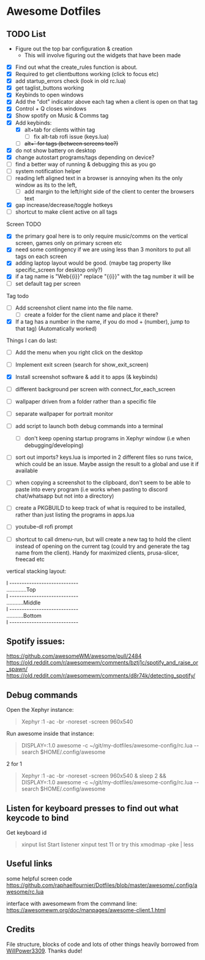 # Awesome Dotfiles

## TODO List
- Figure out the top bar configuration & creation
  - This will involve figuring out the widgets that have been made
- [x] Find out what the create_rules function is about. 
- [x] Required to get clientbuttons working (click to focus etc)
- [x] add startup_errors check (look in old rc.lua)
- [x] get taglist_buttons working
- [x] Keybinds to open windows
- [x] Add the "dot" indicator above each tag when a client is open on that tag
- [x] Control + Q closes windows
- [x] Show spotify on Music & Comms tag
- [x] Add keybinds:
  - [x] alt+tab for clients within tag
    - [ ] fix alt-tab rofi issue (keys.lua)
  - [ ] ~~alt+` for tags (between screens too?)~~
- [x] do not show battery on desktop
- [x] change autostart programs/tags depending on device?
- [ ] find a better way of running & debugging this as you go
- [ ] system notification helper
- [ ] reading left aligned text in a browser is annoying when its the only window as its to the left,
  - [ ] add margin to the left/right side of the client to center the browsers text
- [x] gap increase/decrease/toggle hotkeys
- [ ] shortcut to make client active on all tags

Screen TODO
- [x] the primary goal here is to only require music/comms on the vertical screen, games only on primary screen etc
- [x] need some contingency if we are using less than 3 monitors to put all tags on each screen
- [x] adding laptop layout would be good. (maybe tag property like specific_screen for desktop only?)
- [x] if a tag name is "Web{{i}}" replace "{{i}}" with the tag number it will be
- [ ] set default tag per screen

Tag todo
- [ ] Add screenshot client name into the file name.
  - [ ] create a folder for the client name and place it there?
- [x] If a tag has a number in the name, if you do mod + (number), jump to that tag) (Automatically worked)

Things I can do last:
- [ ] Add the menu when you right click on the desktop
- [ ] Implement exit screen (search for show_exit_screen)
- [x] Install screenshot software & add it to apps (& keybinds)
- [ ] different background per screen with connect_for_each_screen
- [ ] wallpaper driven from a folder rather than a specific file
- [ ] separate wallpaper for portrait monitor
- [ ] add script to launch both debug commands into a terminal
  - [ ] don't keep opening startup programs in Xephyr window (i.e when debugging/developing)
- [ ] sort out imports? keys.lua is imported in 2 different files so runs twice, which could be an issue. Maybe assign the result to a global and use it if available
- [ ] when copying a screenshot to the clipboard, don't seem to be able to paste into every program (i.e works when pasting to discord chat/whatsapp but not into a directory)
- [ ] create a PKGBUILD to keep track of what is required to be installed, rather than just listing the programs in apps.lua
- [ ] youtube-dl rofi prompt
- [ ] shortcut to call dmenu-run, but will create a new tag to hold the client instead of opening on the current tag (could try and generate the tag name from the client). Handy for maximized clients, prusa-slicer, freecad etc


vertical stacking layout:

I
\----------------------------  
.............Top  
I
\----------------------------  
...........Middle  
I
\----------------------------  
...........Bottom  
I
\----------------------------  


## Spotify issues:
https://github.com/awesomeWM/awesome/pull/2484  
https://old.reddit.com/r/awesomewm/comments/bztj1c/spotify_and_raise_or_spawn/  
https://old.reddit.com/r/awesomewm/comments/d8r74k/detecting_spotify/  
  
## Debug commands
Open the Xephyr instance:
> Xephyr :1 -ac -br -noreset -screen 960x540

Run awesome inside that instance:
> DISPLAY=:1.0 awesome -c ~/git/my-dotfiles/awesome-config/rc.lua --search $HOME/.config/awesome

2 for 1
> Xephyr :1 -ac -br -noreset -screen 960x540 & sleep 2 && DISPLAY=:1.0 awesome -c ~/git/my-dotfiles/awesome-config/rc.lua --search $HOME/.config/awesome

## Listen for keyboard presses to find out what keycode to bind
Get keyboard id
> xinput list
Start listener
> xinput test 11
or try this
> xmodmap -pke | less

## Useful links
some helpful screen code https://github.com/raphaelfournier/Dotfiles/blob/master/awesome/.config/awesome/rc.lua

interface with awesomewm from the command line:  
https://awesomewm.org/doc/manpages/awesome-client.1.html


## Credits

File structure, blocks of code and lots of other things heavily borrowed from [WillPower3309](https://github.com/WillPower3309/awesome-dotfiles). Thanks dude!
